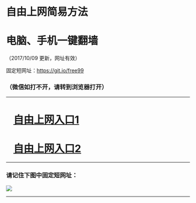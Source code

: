 ﻿# 自由上网简易方法

# 电脑、手机一键翻墙

（2017/10/09 更新，网址有效）

固定短网址：https://git.io/free99

### （微信如打不开，请转到浏览器打开）


***





# &nbsp;&nbsp; <a href="http://ft1195018268.fwq-tz-1001.info/fwqtz01.html?t=10090012217 " target="_blank">自由上网入口1</a>
# &nbsp;&nbsp; <a href="http://ft1728211482.fwq-tz-1002.info/fwqtz02.html?t=100900116770 " target="_blank">自由上网入口2</a>
***

### 请记住下图中固定短网址：

<img src="https://s3-us-west-2.amazonaws.com/fwq-1001/yjfq-20170905okok.png" /> 


***

